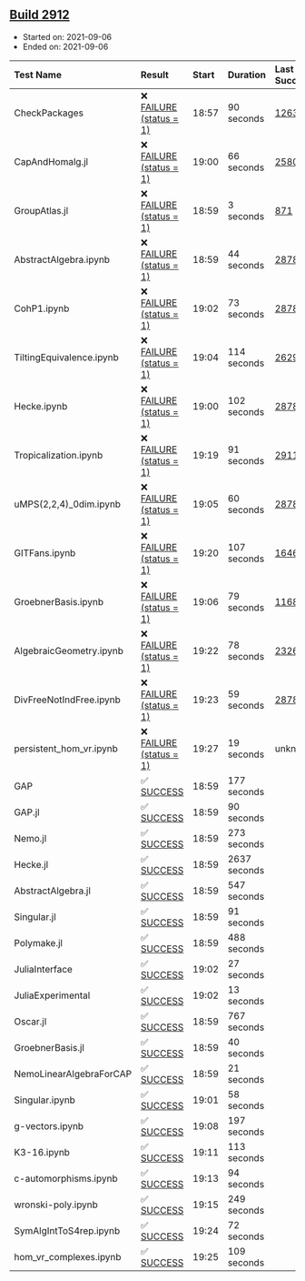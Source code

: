 ## [Build 2912](https://oscarci.mathematik.uni-kl.de/job/oscar-stable/2912/)

* Started on: 2021-09-06
* Ended on: 2021-09-06

| Test Name    | Result | Start | Duration | Last Success | First Failure |
|:-------------|:-------|:------|:---------|:-------------|:--------------|
| CheckPackages | ❌ [FAILURE (status = 1)](https://oscarci.mathematik.uni-kl.de/job/oscar-stable/2912/artifact/logs/build-2912/CheckPackages.log) | 18:57 | 90 seconds | [1263](https://oscarci.mathematik.uni-kl.de/job/oscar-stable/1263/) | [1264](https://oscarci.mathematik.uni-kl.de/job/oscar-stable/1264/) |
| CapAndHomalg.jl | ❌ [FAILURE (status = 1)](https://oscarci.mathematik.uni-kl.de/job/oscar-stable/2912/artifact/logs/build-2912/CapAndHomalg.jl.log) | 19:00 | 66 seconds | [2580](https://oscarci.mathematik.uni-kl.de/job/oscar-stable/2580/) | [2581](https://oscarci.mathematik.uni-kl.de/job/oscar-stable/2581/) |
| GroupAtlas.jl | ❌ [FAILURE (status = 1)](https://oscarci.mathematik.uni-kl.de/job/oscar-stable/2912/artifact/logs/build-2912/GroupAtlas.jl.log) | 18:59 | 3 seconds | [871](https://oscarci.mathematik.uni-kl.de/job/oscar-stable/871/) | [872](https://oscarci.mathematik.uni-kl.de/job/oscar-stable/872/) |
| AbstractAlgebra.ipynb | ❌ [FAILURE (status = 1)](https://oscarci.mathematik.uni-kl.de/job/oscar-stable/2912/artifact/logs/build-2912/AbstractAlgebra.ipynb.log) | 18:59 | 44 seconds | [2878](https://oscarci.mathematik.uni-kl.de/job/oscar-stable/2878/) | [2879](https://oscarci.mathematik.uni-kl.de/job/oscar-stable/2879/) |
| CohP1.ipynb | ❌ [FAILURE (status = 1)](https://oscarci.mathematik.uni-kl.de/job/oscar-stable/2912/artifact/logs/build-2912/CohP1.ipynb.log) | 19:02 | 73 seconds | [2878](https://oscarci.mathematik.uni-kl.de/job/oscar-stable/2878/) | [2879](https://oscarci.mathematik.uni-kl.de/job/oscar-stable/2879/) |
| TiltingEquivalence.ipynb | ❌ [FAILURE (status = 1)](https://oscarci.mathematik.uni-kl.de/job/oscar-stable/2912/artifact/logs/build-2912/TiltingEquivalence.ipynb.log) | 19:04 | 114 seconds | [2629](https://oscarci.mathematik.uni-kl.de/job/oscar-stable/2629/) | [2630](https://oscarci.mathematik.uni-kl.de/job/oscar-stable/2630/) |
| Hecke.ipynb | ❌ [FAILURE (status = 1)](https://oscarci.mathematik.uni-kl.de/job/oscar-stable/2912/artifact/logs/build-2912/Hecke.ipynb.log) | 19:00 | 102 seconds | [2878](https://oscarci.mathematik.uni-kl.de/job/oscar-stable/2878/) | [2879](https://oscarci.mathematik.uni-kl.de/job/oscar-stable/2879/) |
| Tropicalization.ipynb | ❌ [FAILURE (status = 1)](https://oscarci.mathematik.uni-kl.de/job/oscar-stable/2912/artifact/logs/build-2912/Tropicalization.ipynb.log) | 19:19 | 91 seconds | [2911](https://oscarci.mathematik.uni-kl.de/job/oscar-stable/2911/) | [2912](https://oscarci.mathematik.uni-kl.de/job/oscar-stable/2912/) |
| uMPS(2,2,4)_0dim.ipynb | ❌ [FAILURE (status = 1)](https://oscarci.mathematik.uni-kl.de/job/oscar-stable/2912/artifact/logs/build-2912/uMPS-2-2-4-_0dim.ipynb.log) | 19:05 | 60 seconds | [2878](https://oscarci.mathematik.uni-kl.de/job/oscar-stable/2878/) | [2879](https://oscarci.mathematik.uni-kl.de/job/oscar-stable/2879/) |
| GITFans.ipynb | ❌ [FAILURE (status = 1)](https://oscarci.mathematik.uni-kl.de/job/oscar-stable/2912/artifact/logs/build-2912/GITFans.ipynb.log) | 19:20 | 107 seconds | [1646](https://oscarci.mathematik.uni-kl.de/job/oscar-stable/1646/) | [1647](https://oscarci.mathematik.uni-kl.de/job/oscar-stable/1647/) |
| GroebnerBasis.ipynb | ❌ [FAILURE (status = 1)](https://oscarci.mathematik.uni-kl.de/job/oscar-stable/2912/artifact/logs/build-2912/GroebnerBasis.ipynb.log) | 19:06 | 79 seconds | [1168](https://oscarci.mathematik.uni-kl.de/job/oscar-stable/1168/) | [1169](https://oscarci.mathematik.uni-kl.de/job/oscar-stable/1169/) |
| AlgebraicGeometry.ipynb | ❌ [FAILURE (status = 1)](https://oscarci.mathematik.uni-kl.de/job/oscar-stable/2912/artifact/logs/build-2912/AlgebraicGeometry.ipynb.log) | 19:22 | 78 seconds | [2326](https://oscarci.mathematik.uni-kl.de/job/oscar-stable/2326/) | [2327](https://oscarci.mathematik.uni-kl.de/job/oscar-stable/2327/) |
| DivFreeNotIndFree.ipynb | ❌ [FAILURE (status = 1)](https://oscarci.mathematik.uni-kl.de/job/oscar-stable/2912/artifact/logs/build-2912/DivFreeNotIndFree.ipynb.log) | 19:23 | 59 seconds | [2878](https://oscarci.mathematik.uni-kl.de/job/oscar-stable/2878/) | [2879](https://oscarci.mathematik.uni-kl.de/job/oscar-stable/2879/) |
| persistent_hom_vr.ipynb | ❌ [FAILURE (status = 1)](https://oscarci.mathematik.uni-kl.de/job/oscar-stable/2912/artifact/logs/build-2912/persistent_hom_vr.ipynb.log) | 19:27 | 19 seconds | unknown | unknown |
| GAP | ✅ [SUCCESS](https://oscarci.mathematik.uni-kl.de/job/oscar-stable/2912/artifact/logs/build-2912/GAP.log) | 18:59 | 177 seconds |  |  |
| GAP.jl | ✅ [SUCCESS](https://oscarci.mathematik.uni-kl.de/job/oscar-stable/2912/artifact/logs/build-2912/GAP.jl.log) | 18:59 | 90 seconds |  |  |
| Nemo.jl | ✅ [SUCCESS](https://oscarci.mathematik.uni-kl.de/job/oscar-stable/2912/artifact/logs/build-2912/Nemo.jl.log) | 18:59 | 273 seconds |  |  |
| Hecke.jl | ✅ [SUCCESS](https://oscarci.mathematik.uni-kl.de/job/oscar-stable/2912/artifact/logs/build-2912/Hecke.jl.log) | 18:59 | 2637 seconds |  |  |
| AbstractAlgebra.jl | ✅ [SUCCESS](https://oscarci.mathematik.uni-kl.de/job/oscar-stable/2912/artifact/logs/build-2912/AbstractAlgebra.jl.log) | 18:59 | 547 seconds |  |  |
| Singular.jl | ✅ [SUCCESS](https://oscarci.mathematik.uni-kl.de/job/oscar-stable/2912/artifact/logs/build-2912/Singular.jl.log) | 18:59 | 91 seconds |  |  |
| Polymake.jl | ✅ [SUCCESS](https://oscarci.mathematik.uni-kl.de/job/oscar-stable/2912/artifact/logs/build-2912/Polymake.jl.log) | 18:59 | 488 seconds |  |  |
| JuliaInterface | ✅ [SUCCESS](https://oscarci.mathematik.uni-kl.de/job/oscar-stable/2912/artifact/logs/build-2912/JuliaInterface.log) | 19:02 | 27 seconds |  |  |
| JuliaExperimental | ✅ [SUCCESS](https://oscarci.mathematik.uni-kl.de/job/oscar-stable/2912/artifact/logs/build-2912/JuliaExperimental.log) | 19:02 | 13 seconds |  |  |
| Oscar.jl | ✅ [SUCCESS](https://oscarci.mathematik.uni-kl.de/job/oscar-stable/2912/artifact/logs/build-2912/Oscar.jl.log) | 18:59 | 767 seconds |  |  |
| GroebnerBasis.jl | ✅ [SUCCESS](https://oscarci.mathematik.uni-kl.de/job/oscar-stable/2912/artifact/logs/build-2912/GroebnerBasis.jl.log) | 18:59 | 40 seconds |  |  |
| NemoLinearAlgebraForCAP | ✅ [SUCCESS](https://oscarci.mathematik.uni-kl.de/job/oscar-stable/2912/artifact/logs/build-2912/NemoLinearAlgebraForCAP.log) | 18:59 | 21 seconds |  |  |
| Singular.ipynb | ✅ [SUCCESS](https://oscarci.mathematik.uni-kl.de/job/oscar-stable/2912/artifact/logs/build-2912/Singular.ipynb.log) | 19:01 | 58 seconds |  |  |
| g-vectors.ipynb | ✅ [SUCCESS](https://oscarci.mathematik.uni-kl.de/job/oscar-stable/2912/artifact/logs/build-2912/g-vectors.ipynb.log) | 19:08 | 197 seconds |  |  |
| K3-16.ipynb | ✅ [SUCCESS](https://oscarci.mathematik.uni-kl.de/job/oscar-stable/2912/artifact/logs/build-2912/K3-16.ipynb.log) | 19:11 | 113 seconds |  |  |
| c-automorphisms.ipynb | ✅ [SUCCESS](https://oscarci.mathematik.uni-kl.de/job/oscar-stable/2912/artifact/logs/build-2912/c-automorphisms.ipynb.log) | 19:13 | 94 seconds |  |  |
| wronski-poly.ipynb | ✅ [SUCCESS](https://oscarci.mathematik.uni-kl.de/job/oscar-stable/2912/artifact/logs/build-2912/wronski-poly.ipynb.log) | 19:15 | 249 seconds |  |  |
| SymAlgIntToS4rep.ipynb | ✅ [SUCCESS](https://oscarci.mathematik.uni-kl.de/job/oscar-stable/2912/artifact/logs/build-2912/SymAlgIntToS4rep.ipynb.log) | 19:24 | 72 seconds |  |  |
| hom_vr_complexes.ipynb | ✅ [SUCCESS](https://oscarci.mathematik.uni-kl.de/job/oscar-stable/2912/artifact/logs/build-2912/hom_vr_complexes.ipynb.log) | 19:25 | 109 seconds |  |  |
